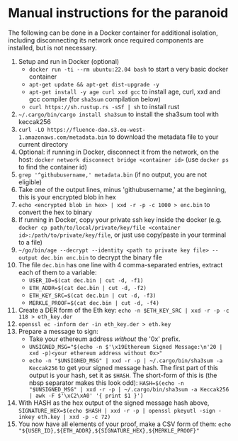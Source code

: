 # Manual instructions for the paranoid

The following can be done in a Docker container for additional isolation, including disconnecting its network once required components are installed, but is not necessary.

1. Setup and run in Docker (optional)
   - `docker run -ti --rm ubuntu:22.04 bash` to start a very basic docker container
   - `apt-get update && apt-get dist-upgrade -y`
   - `apt-get install -y age curl xxd gcc` to install age, curl, xxd and gcc compiler (for `sha3sum` compilation below)
   - `curl https://sh.rustup.rs -sSf | sh` to install rust
2. `~/.cargo/bin/cargo install sha3sum` to install the sha3sum tool with keccak256
3. `curl -LO https://fluence-dao.s3.eu-west-1.amazonaws.com/metadata.bin` to download the metadata file to your current directory
4.  Optional: if running in Docker, disconnect it from the network, on the host: `docker network disconnect bridge <container id>` (use `docker ps` to find the container id)
5. `grep '^githubusername,' metadata.bin` (if no output, you are not eligible)
6. Take one of the output lines, minus 'githubusername,' at the beginning, this is your encrypted blob in hex
7. `echo <encrypted blob in hex> | xxd -r -p -c 1000 > enc.bin` to convert the hex to binary
8.  If running in Docker, copy your private ssh key inside the docker (e.g. `docker cp path/to/local/private/key/file <container id>:/path/to/private/key/file`, or just use copy/paste in your terminal to a file)
9.  `~/go/bin/age --decrypt --identity <path to private key file> --output dec.bin enc.bin` to decrypt the binary file
10. The file `dec.bin` has one line with 4 comma-separated entries, extract each of them to a variable:
    - `USER_ID=$(cat dec.bin | cut -d, -f1)`
    - `ETH_ADDR=$(cat dec.bin | cut -d, -f2)`
    - `ETH_KEY_SRC=$(cat dec.bin | cut -d, -f3)`
    - `MERKLE_PROOF=$(cat dec.bin | cut -d, -f4)`
11. Create a DER form of the Eth key: `echo -n $ETH_KEY_SRC | xxd -r -p -c 118 > eth_key.der`
12. `openssl ec -inform der -in eth_key.der > eth.key`
13. Prepare a message to sign:
    - Take your ethereum address _without_ the '0x' prefix.
    - `UNSIGNED_MSG="$(echo -n $'\x19Ethereum Signed Message:\n'20 | xxd -p)<your ethereum address without 0x>"`
    - `echo -n "$UNSIGNED_MSG" | xxd -r -p | ~/.cargo/bin/sha3sum -a Keccak256` to get your signed message hash. The first part of this output is your hash, set it as `$HASH`. The short-form of this is (the nbsp separator makes this look odd): `HASH=$(echo -n "$UNSIGNED_MSG" | xxd -r -p | ~/.cargo/bin/sha3sum -a Keccak256 | awk -F $'\xC2\xA0' '{ print $1 }')`
14. With HASH as the hex output of the signed message hash above, `SIGNATURE_HEX=$(echo $HASH | xxd -r -p | openssl pkeyutl -sign -inkey eth.key | xxd -p -c 72)`
15. You now have all elements of your proof, make a CSV form of them: `echo "${USER_ID},${ETH_ADDR},${SIGNATURE_HEX},${MERKLE_PROOF}"`
